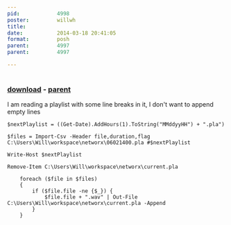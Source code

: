 ```yaml
---
pid:            4998
poster:         willwh
title:          
date:           2014-03-18 20:41:05
format:         posh
parent:         4997
parent:         4997

---
```


# 

### [download](4998.ps1) - [parent](4997.md)

I am reading a playlist with some line breaks in it, I don't want to append empty lines

```posh
$nextPlaylist = ((Get-Date).AddHours(1).ToString("MMddyyHH") + ".pla")

$files = Import-Csv -Header file,duration,flag C:\Users\Will\workspace\networx\06021400.pla #$nextPlaylist

Write-Host $nextPlaylist

Remove-Item C:\Users\Will\workspace\networx\current.pla

    foreach ($file in $files)
    {
        if ($file.file -ne {$_}) {
            $file.file + ".wav" | Out-File C:\Users\Will\workspace\networx\current.pla -Append
        }
    }
```
